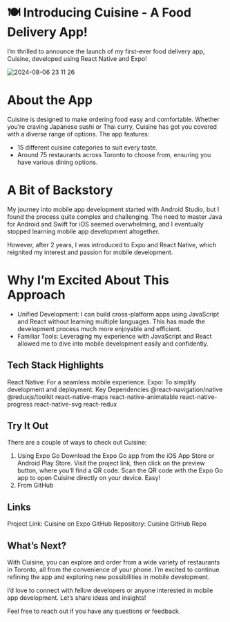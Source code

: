 # 🍽️ Introducing Cuisine - A Food Delivery App!
I’m thrilled to announce the launch of my first-ever food delivery app, Cuisine, developed using React Native and Expo!

![2024-08-06 23 11 26](https://github.com/user-attachments/assets/a64af805-9919-4051-8d14-e81261d90c6e)

# About the App
Cuisine is designed to make ordering food easy and comfortable. Whether you’re craving Japanese sushi or Thai curry, Cuisine has got you covered with a diverse range of options. The app features:

- 15 different cuisine categories to suit every taste.
- Around 75 restaurants across Toronto to choose from, ensuring you have various dining options.

# A Bit of Backstory
My journey into mobile app development started with Android Studio, but I found the process quite complex and challenging. The need to master Java for Android and Swift for iOS seemed overwhelming, and I eventually stopped learning mobile app development altogether.

However, after 2 years, I was introduced to Expo and React Native, which reignited my interest and passion for mobile development.

# Why I’m Excited About This Approach
- Unified Development: I can build cross-platform apps using JavaScript and React without learning multiple languages. This has made the development process much more enjoyable and efficient.
- Familiar Tools: Leveraging my experience with JavaScript and React allowed me to dive into mobile development easily and confidently.

## Tech Stack Highlights
React Native: For a seamless mobile experience.
Expo: To simplify development and deployment.
Key Dependencies
@react-navigation/native
@reduxjs/toolkit
react-native-maps
react-native-animatable
react-native-progress
react-native-svg
react-redux

## Try It Out
There are a couple of ways to check out Cuisine:
1. Using Expo Go
Download the Expo Go app from the iOS App Store or Android Play Store.
Visit the project link, then click on the preview button, where you’ll find a QR code.
Scan the QR code with the Expo Go app to open Cuisine directly on your device. Easy!
2. From GitHub

## Links
Project Link: Cuisine on Expo
GitHub Repository: Cuisine GitHub Repo

## What’s Next?
With Cuisine, you can explore and order from a wide variety of restaurants in Toronto, all from the convenience of your phone. I’m excited to continue refining the app and exploring new possibilities in mobile development.

I’d love to connect with fellow developers or anyone interested in mobile app development. Let’s share ideas and insights!

Feel free to reach out if you have any questions or feedback.
